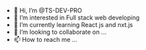 - 👋 Hi, I’m @TS-DEV-PRO
- 👀 I’m interested in Full stack web developing
- 🌱 I’m currently learning React js and nxt.js
- 💞️ I’m looking to collaborate on ...
- 📫 How to reach me ...

<!---
TS-DEV-PRO/TS-DEV-PRO is a ✨ special ✨ repository because its `README.md` (this file) appears on your GitHub profile.
You can click the Preview link to take a look at your changes.
--->
